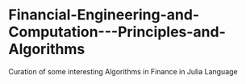 # Financial-Engineering-and-Computation---Principles-and-Algorithms
Curation of some interesting Algorithms in Finance in Julia Language
